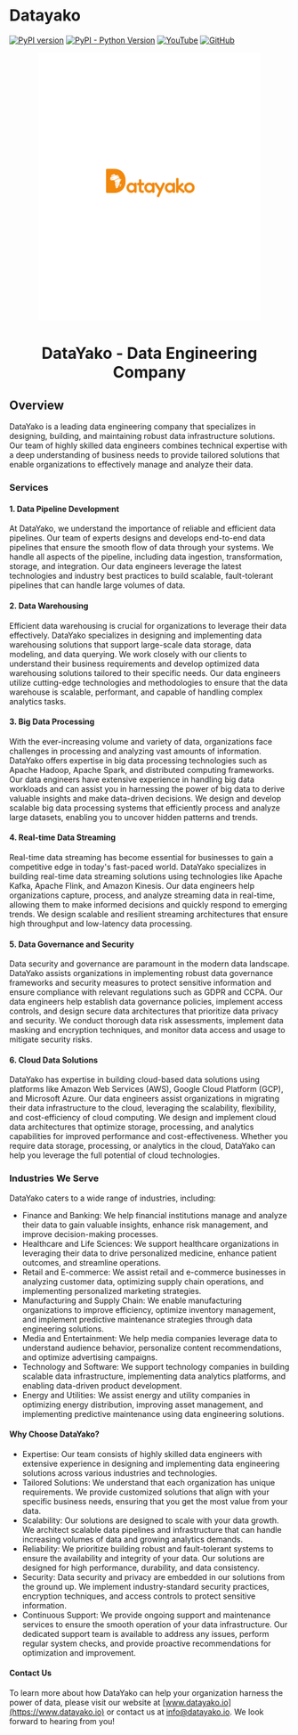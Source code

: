 # Datayako

[![PyPI version](https://badge.fury.io/py/datayako.svg)](https://pypi.org/project/datayako/)
[![PyPI - Python Version](https://img.shields.io/pypi/pyversions/datayako.svg)](https://pypi.org/project/datayako/)
[![YouTube](https://img.shields.io/badge/Watch%20on-YouTube-red)](https://www.youtube.com/channel/your_youtube_channel)
[![GitHub](https://img.shields.io/badge/View%20on-GitHub-lightgrey)](https://github.com/your_github_repo)

<div align="center">
<img src="media/small.svg" alt="Datayako Logo" width="400px">
</div>

<div align="center">
<h1>DataYako - Data Engineering Company</h1>
</div>

## Overview

DataYako is a leading data engineering company that specializes in designing, building, and maintaining robust data infrastructure solutions. Our team of highly skilled data engineers combines technical expertise with a deep understanding of business needs to provide tailored solutions that enable organizations to effectively manage and analyze their data.

### Services

#### 1. Data Pipeline Development

At DataYako, we understand the importance of reliable and efficient data pipelines. Our team of experts designs and develops end-to-end data pipelines that ensure the smooth flow of data through your systems. We handle all aspects of the pipeline, including data ingestion, transformation, storage, and integration. Our data engineers leverage the latest technologies and industry best practices to build scalable, fault-tolerant pipelines that can handle large volumes of data.

#### 2. Data Warehousing

Efficient data warehousing is crucial for organizations to leverage their data effectively. DataYako specializes in designing and implementing data warehousing solutions that support large-scale data storage, data modeling, and data querying. We work closely with our clients to understand their business requirements and develop optimized data warehousing solutions tailored to their specific needs. Our data engineers utilize cutting-edge technologies and methodologies to ensure that the data warehouse is scalable, performant, and capable of handling complex analytics tasks.

#### 3. Big Data Processing

With the ever-increasing volume and variety of data, organizations face challenges in processing and analyzing vast amounts of information. DataYako offers expertise in big data processing technologies such as Apache Hadoop, Apache Spark, and distributed computing frameworks. Our data engineers have extensive experience in handling big data workloads and can assist you in harnessing the power of big data to derive valuable insights and make data-driven decisions. We design and develop scalable big data processing systems that efficiently process and analyze large datasets, enabling you to uncover hidden patterns and trends.

#### 4. Real-time Data Streaming

Real-time data streaming has become essential for businesses to gain a competitive edge in today's fast-paced world. DataYako specializes in building real-time data streaming solutions using technologies like Apache Kafka, Apache Flink, and Amazon Kinesis. Our data engineers help organizations capture, process, and analyze streaming data in real-time, allowing them to make informed decisions and quickly respond to emerging trends. We design scalable and resilient streaming architectures that ensure high throughput and low-latency data processing.

#### 5. Data Governance and Security

Data security and governance are paramount in the modern data landscape. DataYako assists organizations in implementing robust data governance frameworks and security measures to protect sensitive information and ensure compliance with relevant regulations such as GDPR and CCPA. Our data engineers help establish data governance policies, implement access controls, and design secure data architectures that prioritize data privacy and security. We conduct thorough data risk assessments, implement data masking and encryption techniques, and monitor data access and usage to mitigate security risks.

#### 6. Cloud Data Solutions

DataYako has expertise in building cloud-based data solutions using platforms like Amazon Web Services (AWS), Google Cloud Platform (GCP), and Microsoft Azure. Our data engineers assist organizations in migrating their data infrastructure to the cloud, leveraging the scalability, flexibility, and cost-efficiency of cloud computing. We design and implement cloud data architectures that optimize storage, processing, and analytics capabilities for improved performance and cost-effectiveness. Whether you require data storage, processing, or analytics in the cloud, DataYako can help you leverage the full potential of cloud technologies.

### Industries We Serve

DataYako caters to a wide range of industries, including:

- Finance and Banking: We help financial institutions manage and analyze their data to gain valuable insights, enhance risk management, and improve decision-making processes.
- Healthcare and Life Sciences: We support healthcare organizations in leveraging their data to drive personalized medicine, enhance patient outcomes, and streamline operations.
- Retail and E-commerce: We assist retail and e-commerce businesses in analyzing customer data, optimizing supply chain operations, and implementing personalized marketing strategies.
- Manufacturing and Supply Chain: We enable manufacturing organizations to improve efficiency, optimize inventory management, and implement predictive maintenance strategies through data engineering solutions.
- Media and Entertainment: We help media companies leverage data to understand audience behavior, personalize content recommendations, and optimize advertising campaigns.
- Technology and Software: We support technology companies in building scalable data infrastructure, implementing data analytics platforms, and enabling data-driven product development.
- Energy and Utilities: We assist energy and utility companies in optimizing energy distribution, improving asset management, and implementing predictive maintenance using data engineering solutions.

#### Why Choose DataYako?

- Expertise: Our team consists of highly skilled data engineers with extensive experience in designing and implementing data engineering solutions across various industries and technologies.
- Tailored Solutions: We understand that each organization has unique requirements. We provide customized solutions that align with your specific business needs, ensuring that you get the most value from your data.
- Scalability: Our solutions are designed to scale with your data growth. We architect scalable data pipelines and infrastructure that can handle increasing volumes of data and growing analytics demands.
- Reliability: We prioritize building robust and fault-tolerant systems to ensure the availability and integrity of your data. Our solutions are designed for high performance, durability, and data consistency.
- Security: Data security and privacy are embedded in our solutions from the ground up. We implement industry-standard security practices, encryption techniques, and access controls to protect sensitive information.
- Continuous Support: We provide ongoing support and maintenance services to ensure the smooth operation of your data infrastructure. Our dedicated support team is available to address any issues, perform regular system checks, and provide proactive recommendations for optimization and improvement.

#### Contact Us

To learn more about how DataYako can help your organization harness the power of data, please visit our website at [www.datayako.io](https://www.datayako.io) or contact us at info@datayako.io. We look forward to hearing from you!
